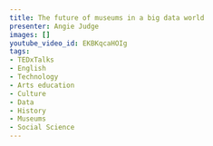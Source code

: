 ```yaml
---
title: The future of museums in a big data world
presenter: Angie Judge
images: []
youtube_video_id: EKBKqcaHOIg
tags:
- TEDxTalks
- English
- Technology
- Arts education
- Culture
- Data
- History
- Museums
- Social Science
---
```

